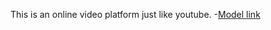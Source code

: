 This is an online video platform just like youtube.
-[Model link](https://app.eraser.io/workspace/b6JignXm1iHZ8p1P90mZ?origin=share)
